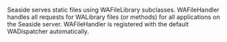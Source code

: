 Seaside serves static files using WAFileLibrary subclasses. WAFileHandler handles all requests for WALibrary files (or methods) for all applications on the Seaside server. WAFileHandler is registered with the default WADispatcher automatically.